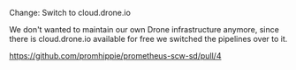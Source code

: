 Change: Switch to cloud.drone.io

We don't wanted to maintain our own Drone infrastructure anymore, since there is
cloud.drone.io available for free we switched the pipelines over to it.

https://github.com/promhippie/prometheus-scw-sd/pull/4
